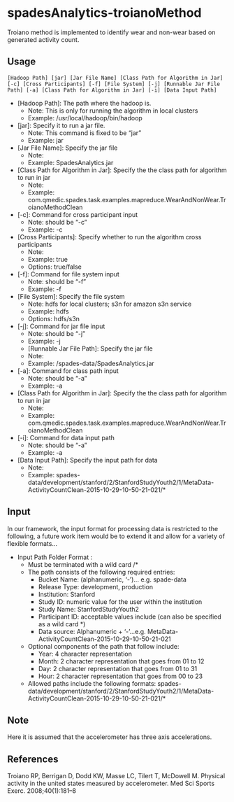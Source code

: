 # spadesAnalytics-troianoMethod
Troiano method is implemented to identify wear and non-wear based on generated activity count.

Usage
-----
```ShellSession
[Hadoop Path] [jar] [Jar File Name] [Class Path for Algorithm in Jar] [-c] [Cross Participants] [-f] [File System] [-j] [Runnable Jar File Path] [-a] [Class Path for Algorithm in Jar] [-i] [Data Input Path]
```

* [Hadoop Path]: The path where the hadoop is. 
   * Note: This is only for running the algorithm in local clusters
   * Example:  /usr/local/hadoop/bin/hadoop
* [jar]: Specify it to run a jar file. 
   * Note: This command is fixed to be “jar”
   * Example: jar
* [Jar File Name]: Specify the jar file
   * Note:  
   * Example: SpadesAnalytics.jar
* [Class Path for Algorithm in Jar]: Specify the the class path for algorithm to run in jar
   * Note:
   * Example: com.qmedic.spades.task.examples.mapreduce.WearAndNonWear.TroianoMethodClean
* [-c]: Command for cross participant input
   * Note: should be “-c”
   * Example: -c
* [Cross Participants]: Specify whether to run the algorithm cross participants
   * Note:
   * Example: true
   * Options: true/false
* [-f]: Command for file system input
   * Note: should be “-f”
   * Example: -f
* [File System]: Specify the file system
   * Note: hdfs for local clusters; s3n for amazon s3n service
   * Example: hdfs
   * Options: hdfs/s3n
* [-j]: Command for jar file input
   * Note: should be “-j”
   * Example: -j
   * [Runnable Jar File Path]: Specify the jar file
   * Note:  
   * Example: /spades-data/SpadesAnalytics.jar
* [-a]: Command for class path input
   * Note:  should be “-a”
   * Example: -a
* [Class Path for Algorithm in Jar]: Specify the the class path for algorithm to run in jar
   * Note:
   * Example: com.qmedic.spades.task.examples.mapreduce.WearAndNonWear.TroianoMethodClean
* [-i]: Command for data input path
   * Note:  should be “-a”
   * Example: -a
* [Data Input Path]: Specify the input path for data
   * Note:  
   * Example: spades-data/development/stanford/2/StanfordStudyYouth2/1/MetaData-ActivityCountClean-2015-10-29-10-50-21-021/*

Input
-----
In our framework, the input format for processing data is restricted to the following, a future work item would be to extend it and allow for a variety of flexible formats…

* Input Path Folder Format :
  * Must be terminated with a wild card /*
  * The path consists of the following required entries:
      * Bucket Name: (alphanumeric, ‘-’)... e.g. spade-data
      * Release Type: development, production
      * Institution: Stanford
      * Study ID: numeric value for the user within the institution
      * Study Name:  StanfordStudyYouth2
      * Participant ID: acceptable values include (can also be specified as a wild card *)
      * Data source: Alphanumeric + ‘-’...e.g. MetaData-ActivityCountClean-2015-10-29-10-50-21-021
  * Optional components of the path that follow include:
      * Year: 4 character representation
      * Month: 2 character representation that goes from 01 to 12
      * Day: 2 character representation that goes from 01 to 31
      * Hour: 2 character representation that goes from 00 to 23
  * Allowed paths include the following formats:
spades-data/development/stanford/2/StanfordStudyYouth2/1/MetaData-ActivityCountClean-2015-10-29-10-50-21-021/*

Note
----
Here it is assumed that the accelerometer has three axis accelerations.

References
----------
Troiano RP, Berrigan D, Dodd KW, Masse LC, Tilert T, McDowell M. Physical activity in the united states measured by accelerometer. Med Sci Sports Exerc. 2008;40(1):181–8

